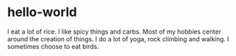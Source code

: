 # hello-world
I eat a lot of rice. I like spicy things and carbs. Most of my hobbies center around the creation of things. I do a lot of yoga, rock climbing and walking. I sometimes choose to eat birds. 
